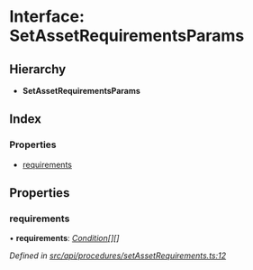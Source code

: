 # Interface: SetAssetRequirementsParams

## Hierarchy

* **SetAssetRequirementsParams**

## Index

### Properties

* [requirements](setassetrequirementsparams.md#requirements)

## Properties

###  requirements

• **requirements**: *[Condition](../globals.md#condition)[][]*

*Defined in [src/api/procedures/setAssetRequirements.ts:12](https://github.com/PolymathNetwork/polymesh-sdk/blob/1221e467/src/api/procedures/setAssetRequirements.ts#L12)*
